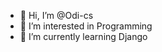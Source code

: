 - 👋 Hi, I’m @Odi-cs
- 👀 I’m interested in Programming
- 🌱 I’m currently learning Django

<!---
Odi-cs/Odi-cs is a ✨ special ✨ repository because its `README.md` (this file) appears on your GitHub profile.
You can click the Preview link to take a look at your changes.
--->
